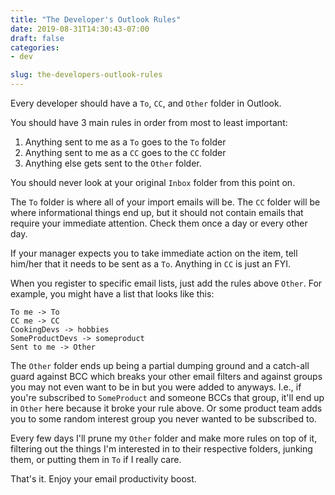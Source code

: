 ```yaml
---
title: "The Developer's Outlook Rules"
date: 2019-08-31T14:30:43-07:00
draft: false
categories:
- dev

slug: the-developers-outlook-rules
---
```


Every developer should have a `To`, `CC`, and `Other` folder in Outlook.

You should have 3 main rules in order from most to least important:

1. Anything sent to me as a `To` goes to the `To` folder
2. Anything sent to me as a `CC` goes to the `CC` folder
3. Anything else gets sent to the `Other` folder.

You should never look at your original `Inbox` folder from this point on.

The `To` folder is where all of your import emails will be.
The `CC` folder will be where informational things end up, but it should not contain emails that require your immediate attention. Check them once a day or every other day.

If your manager expects you to take immediate action on the item, tell him/her that it needs to be sent as a `To`. Anything in `CC` is just an FYI.

When you register to specific email lists, just add the rules above `Other`. For example, you might have a list that looks like this:

```
To me -> To
CC me -> CC
CookingDevs -> hobbies
SomeProductDevs -> someproduct
Sent to me -> Other
```

The `Other` folder ends up being a partial dumping ground and a catch-all guard against BCC which breaks your other email filters and against groups you may not even want to be in but you were added to anyways. I.e., if you're subscribed to `SomeProduct` and someone BCCs that group, it'll end up in `Other` here because it broke your rule above. Or some product team adds you to some random interest group you never wanted to be subscribed to.

Every few days I'll prune my `Other` folder and make more rules on top of it, filtering out the things I'm interested in to their respective folders, junking them, or putting them in `To` if I really care.

That's it. Enjoy your email productivity boost.